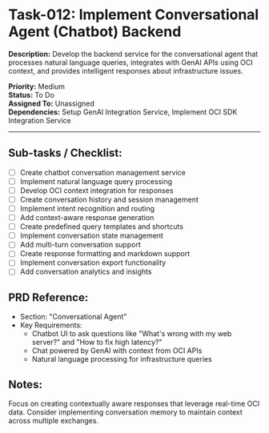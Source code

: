 # Task-012: Implement Conversational Agent (Chatbot) Backend

**Description:**
Develop the backend service for the conversational agent that processes natural language queries, integrates with GenAI APIs using OCI context, and provides intelligent responses about infrastructure issues.

**Priority:** Medium  
**Status:** To Do  
**Assigned To:** Unassigned  
**Dependencies:** Setup GenAI Integration Service, Implement OCI SDK Integration Service

---

## Sub-tasks / Checklist:
- [ ] Create chatbot conversation management service
- [ ] Implement natural language query processing
- [ ] Develop OCI context integration for responses
- [ ] Create conversation history and session management
- [ ] Implement intent recognition and routing
- [ ] Add context-aware response generation
- [ ] Create predefined query templates and shortcuts
- [ ] Implement conversation state management
- [ ] Add multi-turn conversation support
- [ ] Create response formatting and markdown support
- [ ] Implement conversation export functionality
- [ ] Add conversation analytics and insights

## PRD Reference:
* Section: "Conversational Agent"
* Key Requirements:
    * Chatbot UI to ask questions like "What's wrong with my web server?" and "How to fix high latency?"
    * Chat powered by GenAI with context from OCI APIs
    * Natural language processing for infrastructure queries

## Notes:
Focus on creating contextually aware responses that leverage real-time OCI data. Consider implementing conversation memory to maintain context across multiple exchanges. 